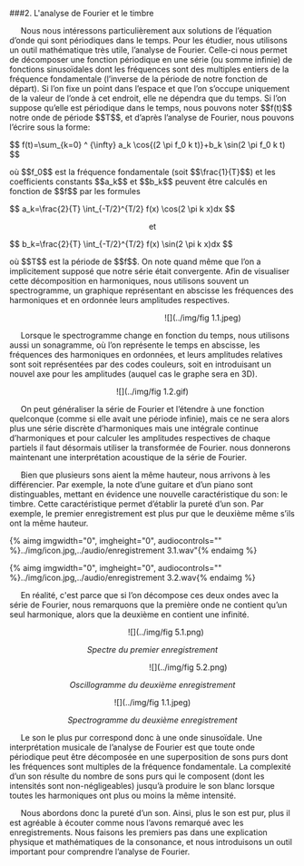 ###2. L'analyse de Fourier et le timbre

<p>&nbsp;&nbsp;&nbsp;&nbsp;
	Nous nous intéressons particulièrement aux solutions de l’équation d’onde qui sont périodiques dans le temps. Pour les étudier, nous utilisons un outil mathématique très utile, l’analyse de Fourier. Celle-ci nous permet de décomposer une fonction périodique en une série (ou somme infinie) de fonctions sinusoïdales dont les fréquences sont des multiples entiers de la fréquence fondamentale (l’inverse de la période de notre fonction de départ). Si l’on fixe un point dans l’espace et que l’on s’occupe uniquement de la valeur de l’onde à cet endroit, elle ne dépendra que du temps. Si l’on suppose qu’elle est périodique dans le temps, nous pouvons noter $$f(t)$$ notre onde de période $$T$$, et d’après l’analyse de Fourier, nous pouvons l’écrire sous la forme:
</p>
$$
f(t)=\sum_{k=0} ^ {\infty} a_k \cos{(2 \pi f_0 k t)}+b_k \sin(2 \pi f_0 k t)
$$

<p>
où $$f_0$$ est la fréquence fondamentale (soit $$\frac{1}{T}$$) et les coefficients constants $$a_k$$ et $$b_k$$ peuvent être calculés en fonction de $$f$$ par les formules
</p>
<p>
	$$
	a_k=\frac{2}{T} \int_{-T/2}^{T/2} f(x) \cos(2 \pi k x)dx
	$$
</p>
<center>
<p>
	et
</p>
</center>
<p>
$$
	b_k=\frac{2}{T} \int_{-T/2}^{T/2} f(x) \sin(2 \pi k x)dx
	$$
</p>
<p>
où $$T$$ est la période de $$f$$. On note quand même que l’on a implicitement supposé que notre série était convergente. Afin de visualiser cette décomposition en harmoniques, nous utilisons souvent un spectrogramme, un graphique représentant en abscisse les fréquences des harmoniques et en ordonnée leurs amplitudes respectives.
</p>


<center>
<p>
</p>

&nbsp;&nbsp;&nbsp;&nbsp;&nbsp;&nbsp;&nbsp;&nbsp;&nbsp;&nbsp;&nbsp;&nbsp;&nbsp;&nbsp;&nbsp;&nbsp;&nbsp;&nbsp;&nbsp;&nbsp;&nbsp;&nbsp;&nbsp;&nbsp;&nbsp;&nbsp;&nbsp;&nbsp;&nbsp;&nbsp;&nbsp;&nbsp;&nbsp;&nbsp;&nbsp;&nbsp;&nbsp;&nbsp;&nbsp;&nbsp;&nbsp;&nbsp;&nbsp;&nbsp;&nbsp;![](../img/fig 1.1.jpeg)
<p>
</p>
</center>
<p>&nbsp;&nbsp;&nbsp;&nbsp;
    Lorsque le spectrogramme change en fonction du temps, nous utilisons aussi un sonagramme, où l’on représente le temps en abscisse, les fréquences des harmoniques en ordonnées, et leurs amplitudes relatives sont soit représentées par des codes couleurs, soit en introduisant un nouvel axe pour les amplitudes (auquel cas le graphe sera en 3D).
</p>
<center>
<p>
</p>

![](../img/fig 1.2.gif)
<p>
</p>
</center>
<p>&nbsp;&nbsp;&nbsp;&nbsp;
    On peut généraliser la série de Fourier et l’étendre à une fonction quelconque (comme si elle avait une période infinie), mais ce ne sera alors plus une série discrète d’harmoniques mais une intégrale continue d’harmoniques et pour calculer les amplitudes respectives de chaque partiels il faut désormais utiliser la transformée de Fourier. nous donnerons maintenant une interprétation acoustique de la série de Fourier.
</p>
<p>&nbsp;&nbsp;&nbsp;&nbsp;
    Bien que plusieurs sons aient la même hauteur, nous arrivons à les différencier. Par exemple, la note d’une guitare et d’un piano sont distinguables, mettant en évidence une nouvelle caractéristique du son: le timbre. Cette caractéristique permet d’établir la pureté d’un son. Par exemple, le premier enregistrement est plus pur que le deuxième même s’ils ont la même hauteur.
</p>

{% aimg imgwidth="0", imgheight="0", audiocontrols="" %}../img/icon.jpg,../audio/enregistrement 3.1.wav"{% endaimg %}


{% aimg imgwidth="0", imgheight="0", audiocontrols="" %}../img/icon.jpg,../audio/enregistrement 3.2.wav{% endaimg %}


<p>&nbsp;&nbsp;&nbsp;&nbsp;
En réalité, c'est parce que si l’on décompose ces deux ondes avec la série de Fourier, nous remarquons que la première onde ne contient qu’un seul harmonique, alors que la deuxième en contient une infinité.
</p>
<center>
<p>
</p>



&nbsp;&nbsp;&nbsp;&nbsp;&nbsp;&nbsp;&nbsp;&nbsp;&nbsp;&nbsp;&nbsp;&nbsp;![](../img/fig 5.1.png)

<p align="center"><i>Spectre du premier enregistrement</i></p>

&nbsp;&nbsp;&nbsp;&nbsp;&nbsp;&nbsp;&nbsp;&nbsp;&nbsp;&nbsp;&nbsp;&nbsp;&nbsp;&nbsp;&nbsp;&nbsp;&nbsp;&nbsp;&nbsp;&nbsp;&nbsp;&nbsp;&nbsp;&nbsp;&nbsp;&nbsp;&nbsp;&nbsp;&nbsp;&nbsp;&nbsp;&nbsp;![](../img/fig 5.2.png)
<p align="center"><i>Oscillogramme du deuxième enregistrement</i></p>


![](../img/fig 1.1.jpeg)
<p align="center"><i>Spectrogramme du deuxième enregistrement</i></p>
</center>
<p>&nbsp;&nbsp;&nbsp;&nbsp;
Le son le plus pur correspond donc à une onde sinusoïdale. Une interprétation musicale de l’analyse de Fourier est que toute onde périodique peut être décomposée en une superposition de sons purs dont les fréquences sont multiples de la fréquence fondamentale. La complexité d’un son résulte du nombre de sons purs qui le composent (dont les intensités sont non-négligeables) jusqu’à produire le son blanc lorsque toutes les harmoniques ont plus ou moins la même intensité.
</p>

<p>&nbsp;&nbsp;&nbsp;&nbsp;
Nous abordons donc la pureté d’un son. Ainsi, plus le son est pur, plus il est agréable à écouter comme nous l’avons remarqué avec les enregistrements. Nous faisons les premiers pas dans une explication physique et mathématiques de la consonance, et nous introduisons un outil important pour comprendre l’analyse de Fourier.
</p>